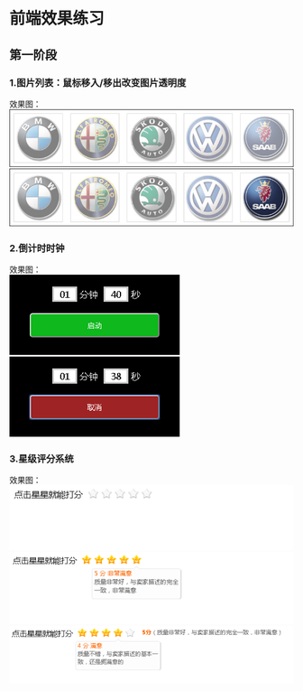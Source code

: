 # 前端效果练习
## 第一阶段

### 1.图片列表：鼠标移入/移出改变图片透明度

效果图：<br>
![](https://github.com/wereind/cssTest/raw/master/first/changeOpacity/resultShow/1.png) <br>
![](https://github.com/wereind/cssTest/raw/master/first/changeOpacity/resultShow/2.png)
 
### 2.倒计时时钟

效果图：<br>
![](https://github.com/wereind/cssTest/raw/master/first/countDown/resultShow/1.png)
![](https://github.com/wereind/cssTest/raw/master/first/countDown/resultShow/2.png)

### 3.星级评分系统

效果图：<br>
![](https://github.com/wereind/cssTest/raw/master/first/starLevel/resultShow/1.png) <br>
![](https://github.com/wereind/cssTest/raw/master/first/starLevel/resultShow/2.png) <br>
![](https://github.com/wereind/cssTest/raw/master/first/starLevel/resultShow/3.png) <br>
